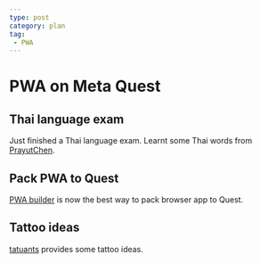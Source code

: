 ```yaml
---
type: post
category: plan
tag:
 - PWA
---
```

# PWA on Meta Quest

## Thai language exam

Just finished a Thai language exam. Learnt some Thai words from [PrayutChen](https://www.youtube.com/watch?v=yHdxXw0wJu4&list=PLZNZe7WgjE5SSkaKiCESPTs9-x5OHBqQs&index=5&ab_channel=PrayutChen).

## Pack PWA to Quest

[PWA builder](https://pwabuilder.com) is now the best way to pack browser app to Quest.

## Tattoo ideas

[tatuants](https://www.tatuantes.com/) provides some tattoo ideas.